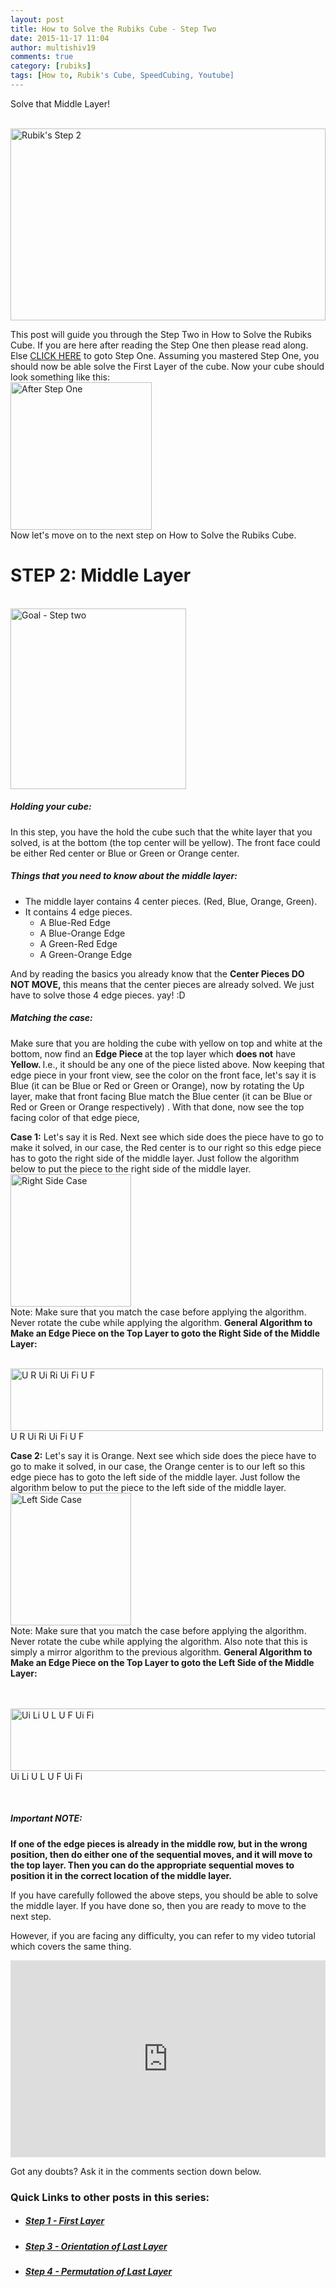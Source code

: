 ```yaml
---
layout: post
title: How to Solve the Rubiks Cube - Step Two
date: 2015-11-17 11:04
author: multishiv19
comments: true
category: [rubiks]
tags: [How to, Rubik's Cube, SpeedCubing, Youtube]
---
```


Solve that Middle Layer!

<p><br/><img src="{{ site.baseurl }}/assets/img/rb2/Rubiks-Step-2-1024x307.png" alt="Rubik's Step 2" width="100%" height="307" /><br/></p>
<p>This post will guide you through the Step Two in How to Solve the Rubiks Cube.
    If you are here after reading the Step One then please read along. Else <a href="{{ site.baseurl }}/how-to-solve-the-rubiks-cube/">CLICK HERE</a> to goto Step One. Assuming you mastered Step One, you should now be able solve the First Layer of the cube. Now your cube should look something like this:
    <a href="{{ site.baseurl }}/assets/img/rb2/After-Step-One.png"><br/><img class="aligncenter size-full wp-image-123" src="{{ site.baseurl }}/assets/img/rb2/After-Step-One.png" alt="After Step One" width="226" height="236" /><br/></a> Now let's move on to the next step on How to Solve the Rubiks Cube.</p>
<h1>STEP 2: Middle Layer</h1>
<p>  <br/><img class="aligncenter wp-image-127 size-full" src="{{ site.baseurl }}/assets/img/rb2/Goal1.png" alt="Goal - Step two" width="281" height="289" /><br/></p>
<h5>Holding your cube:</h5>
<p>In this step, you have the hold the cube such that the white layer that you solved, is at the bottom (the top center will be yellow). The front face could be either Red center or Blue or Green or Orange center.</p>
<h5>Things that you need to know about the middle layer:</h5>
<ul>
    <li>The middle layer contains 4 center pieces. (Red, Blue, Orange, Green).</li>
    <li>It contains 4 edge pieces.
        <ul>
            <li>A Blue-Red Edge</li>
            <li>A Blue-Orange Edge</li>
            <li>A Green-Red Edge</li>
            <li>A Green-Orange Edge</li>
        </ul>
    </li>
</ul>
<p>And by reading the basics you already know that the <strong>Center Pieces DO NOT MOVE, </strong>this means that the center pieces are already solved. We just have to solve those 4 edge pieces. yay! :D</p>
<h5>Matching the case:</h5>
<p>Make sure that you are holding the cube with yellow on top and white at the bottom, now find an <strong>Edge Piece </strong>at the top layer which <strong>does not</strong> have <strong>Yellow. </strong>I.e., it should be any one of the piece listed above. Now keeping that edge piece in your front view, see the color on the front face, let's say it is Blue (it can be Blue or Red or Green or Orange), now by rotating the Up layer, make that front facing Blue match the Blue center (it can be Blue or Red or Green or Orange respectively) . With that done, now see the top facing color of that edge piece,</p>
<p><strong>Case 1:</strong> Let's say it is Red. Next see which side does the piece have to go to make it solved, in our case, the Red center is to our right so this edge piece has to goto the right side of the middle layer. Just follow the algorithm below to put the piece to the right side of the middle layer. <br/><img class="aligncenter size-full wp-image-128" src="{{ site.baseurl }}/assets/img/rb2/Right-Side-Case.png" alt="Right Side Case" width="193" height="212" /><br/> Note: Make sure that you match the case before applying the algorithm. Never rotate the cube while applying the algorithm. <strong>General Algorithm to Make an Edge Piece on the Top Layer to goto the Right Side of the Middle Layer:</strong></p>
<a href="{{ site.baseurl }}/assets/img/rb2/Right-Side.png"><br/><img class="wp-image-129" src="{{ site.baseurl }}/assets/img/rb2/Right-Side-300x60.png" alt="U R Ui Ri Ui Fi U F" width="500" height="100" /></a><br/> U R Ui Ri Ui Fi U F<br/>
<p><strong>Case 2:</strong> Let's say it is Orange. Next see which side does the piece have to go to make it solved, in our case, the Orange center is to our left so this edge piece has to goto the left side of the middle layer. Just follow the algorithm below to put the piece to the left side of the middle layer. <br/><img class="aligncenter size-full wp-image-130" src="{{ site.baseurl }}/assets/img/rb2/Left-Side-Case.png" alt="Left Side Case" width="193" height="212" /><br/> Note: Make sure that you match the case before applying the algorithm. Never rotate the cube while applying the algorithm. Also note that this is simply a mirror algorithm to the previous algorithm. <strong>General Algorithm to Make an Edge Piece on the Top Layer to goto the Left Side of the Middle Layer:</strong></p><br/>
<a href="{{ site.baseurl }}/assets/img/rb2/Left-Side.png"><br/><img class="wp-image-131" src="{{ site.baseurl }}/assets/img/rb2/Left-Side-300x59.png" alt="Ui Li U L U F Ui Fi" width="509" height="100" /></a><br/> Ui Li U L U F Ui Fi<br/>
<p>&nbsp;</p>
<h5>Important NOTE:</h5>
<p><strong>If one of the edge pieces is already in the middle row, but in the wrong position, then do either one of the sequential moves, and it will move to the top layer. Then you can do the appropriate sequential moves to position it in the correct location of the middle layer.</strong>  </p>
<p>If you have carefully followed the above steps, you should be able to solve the middle layer. If you have done so, then you are ready to move to the next step.</p>
<p>However, if you are facing any difficulty, you can refer to my video tutorial which covers the same thing.</p>
<p>
    <iframe src="https://www.youtube.com/embed/TKHu99iLjgY" width="100%" height="315" frameborder="0" allowfullscreen="allowfullscreen"></iframe>
</p>
<p>Got any doubts? Ask it in the comments section down below.</p>
<h3>Quick Links to other posts in this series:</h3>
<ul>
    <li>
        <h5><a href="{{ site.baseurl }}/how-to-solve-the-rubiks-cube/" target="_blank">Step 1 - First Layer</a></h5></li>
    <li>
        <h5><a href="{{ site.baseurl }}/how-to-solve-the-rubiks-cube-step-three/" target="_blank">Step 3 - Orientation of Last Layer</a></h5></li>
    <li>
        <h5><a href="{{ site.baseurl }}/how-to-solve-the-rubiks-cube-step-four/" target="_blank">Step 4 - Permutation of Last Layer</a></h5></li>
</ul>
